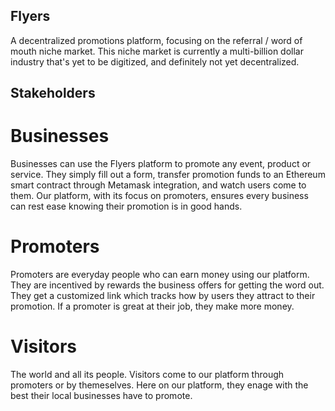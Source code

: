 ## Flyers

A decentralized promotions platform, focusing on the referral / word of mouth niche market.
This niche market is currently a multi-billion dollar industry that's yet to be digitized, and definitely not yet decentralized.

## Stakeholders

# Businesses

Businesses can use the Flyers platform to promote any event, product or service. They simply fill out a form, transfer promotion funds to an Ethereum smart contract through Metamask integration, and watch users come to them. Our platform, with its focus on promoters, ensures every business can rest ease knowing their promotion is in good hands.

# Promoters

Promoters are everyday people who can earn money using our platform. They are incentived by rewards the business offers for getting the word out. They get a customized link which tracks how by users they attract to their promotion. If a promoter is great at their job, they make more money.

# Visitors

The world and all its people. Visitors come to our platform through promoters or by themeselves. Here on our platform, they enage with the best their local businesses have to promote.
